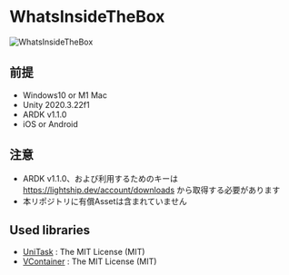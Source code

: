 # WhatsInsideTheBox
![WhatsInsideTheBox](https://user-images.githubusercontent.com/1772636/150895337-a2031251-50d1-4324-8faf-9c806f0c8c21.gif)

## 前提
* Windows10 or M1 Mac
* Unity 2020.3.22f1
* ARDK v1.1.0
* iOS or Android

## 注意
* ARDK v1.1.0、および利用するためのキーは https://lightship.dev/account/downloads から取得する必要があります
* 本リポジトリに有償Assetは含まれていません

## Used libraries
* [UniTask](https://github.com/Cysharp/UniTask) : The MIT License (MIT)
* [VContainer](https://github.com/hadashiA/VContainer) : The MIT License (MIT) 
